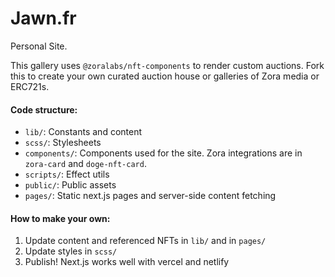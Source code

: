 # Jawn.fr

Personal Site. 

This gallery uses `@zoralabs/nft-components` to render custom auctions. Fork this to create your own curated auction house or galleries of Zora media or ERC721s.


#### Code structure:
- `lib/`: Constants and content
- `scss/`: Stylesheets
- `components/`: Components used for the site. Zora integrations are in `zora-card` and `doge-nft-card`.
- `scripts/`: Effect utils
- `public/`: Public assets
- `pages/`: Static next.js pages and server-side content fetching

#### How to make your own:
1. Update content and referenced NFTs in `lib/` and in `pages/`
2. Update styles in `scss/`
3. Publish! Next.js works well with vercel and netlify

